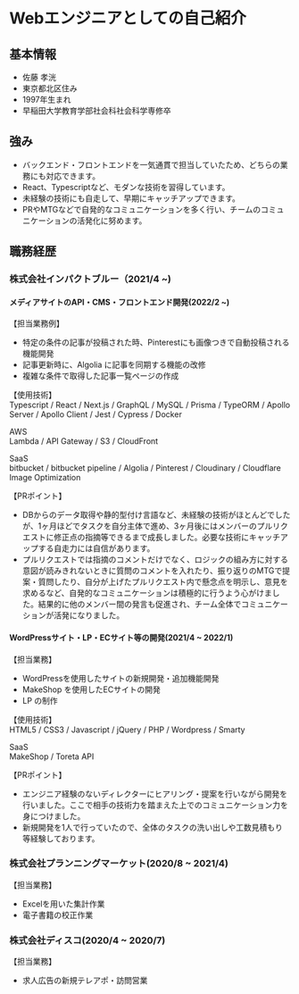 # Webエンジニアとしての自己紹介

## 基本情報
- 佐藤 孝洸
- 東京都北区住み
- 1997年生まれ
- 早稲田大学教育学部社会科社会科学専修卒

## 強み
- バックエンド・フロントエンドを一気通貫で担当していたため、どちらの業務にも対応できます。
- React、Typescriptなど、モダンな技術を習得しています。
- 未経験の技術にも自走して、早期にキャッチアップできます。
- PRやMTGなどで自発的なコミュニケーションを多く行い、チームのコミュニケーションの活発化に努めます。

## 職務経歴

### 株式会社インパクトブルー（2021/4 ~)

#### メディアサイトのAPI・CMS・フロントエンド開発(2022/2 ~)

【担当業務例】　　
- 特定の条件の記事が投稿された時、Pinterestにも画像つきで自動投稿される機能開発
- 記事更新時に、Algolia に記事を同期する機能の改修
- 複雑な条件で取得した記事一覧ページの作成

【使用技術】  
Typescript / React / Next.js / GraphQL / MySQL / Prisma / TypeORM / Apollo Server / Apollo Client / Jest / Cypress / Docker

AWS  
Lambda / API Gateway / S3 / CloudFront

SaaS  
bitbucket / bitbucket pipeline / Algolia / Pinterest / Cloudinary / Cloudflare Image Optimization

【PRポイント】  
- DBからのデータ取得や静的型付け言語など、未経験の技術がほとんどでしたが、1ヶ月ほどでタスクを自分主体で進め、3ヶ月後にはメンバーのプルリクエストに修正点の指摘等できるまで成長しました。必要な技術にキャッチアップする自走力には自信があります。
- プルリクエストでは指摘のコメントだけでなく、ロジックの組み方に対する意図が読みきれないときに質問のコメントを入れたり、振り返りのMTGで提案・質問したり、自分が上げたプルリクエスト内で懸念点を明示し、意見を求めるなど、自発的なコミュニケーションは積極的に行うよう心がけました。結果的に他のメンバー間の発言も促進され、チーム全体でコミュニケーションが活発になりました。

#### WordPressサイト・LP・ECサイト等の開発(2021/4 ~ 2022/1)
【担当業務】  
- WordPressを使用したサイトの新規開発・追加機能開発
- MakeShop を使用したECサイトの開発
- LP の制作

 【使用技術】  
 HTML5 / CSS3 / Javascript / jQuery / PHP / Wordpress / Smarty

 SaaS  
 MakeShop / Toreta API

【PRポイント】  
- エンジニア経験のないディレクターにヒアリング・提案を行いながら開発を行いました。ここで相手の技術力を踏まえた上でのコミュニケーション力を身につけました。
- 新規開発を1人で行っていたので、全体のタスクの洗い出しや工数見積もり等経験しております。

### 株式会社プランニングマーケット(2020/8 ~ 2021/4)
【担当業務】  
- Excelを用いた集計作業
- 電子書籍の校正作業

### 株式会社ディスコ(2020/4 ~ 2020/7)
【担当業務】  
- 求人広告の新規テレアポ・訪問営業